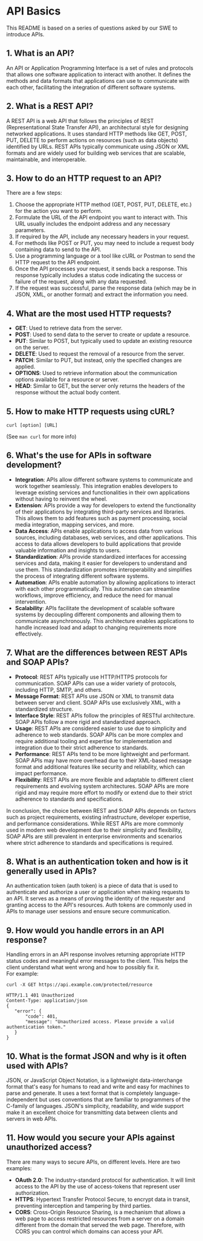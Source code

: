 # API Basics

This README is based on a series of questions asked by our SWE to introduce APIs.

## 1. What is an API?

An API or Application Programming Interface is a set of rules and protocols that allows one software application to interact with another. It defines the methods and data formats that applications can use to communicate with each other, facilitating the integration of different software systems.

## 2. What is a REST API?

A REST API is a web API that follows the principles of REST (Representational State Transfer API), an architectural style for designing networked applications. It uses standard HTTP methods like GET, POST, PUT, DELETE to perform actions on resources (such as data objects) identified by URLs. REST APIs typically communicate using JSON or XML formats and are widely used for building web services that are scalable, maintainable, and interoperable.

## 3. How to do an HTTP request to an API?

There are a few steps:
1. Choose the appropriate HTTP method (GET, POST, PUT, DELETE, etc.) for the action you want to perform.
2. Formulate the URL of the API endpoint you want to interact with. This URL usually includes the endpoint address and any necessary parameters.
3. If required by the API, include any necessary headers in your request.
4. For methods like POST or PUT, you may need to include a request body containing data to send to the API.
5. Use a programming language or a tool like cURL or Postman to send the HTTP request to the API endpoint.
6. Once the API processes your request, it sends back a response. This response typically includes a status code indicating the success or failure of the request, along with any data requested.
7. If the request was successful, parse the response data (which may be in JSON, XML, or another format) and extract the information you need.

## 4. What are the most used HTTP requests?

- **GET**: Used to retrieve data from the server.
- **POST**: Used to send data to the server to create or update a resource.
- **PUT**: Similar to POST, but typically used to update an existing resource on the server.
- **DELETE**: Used to request the removal of a resource from the server.
- **PATCH**: Similar to PUT, but instead, only the specified changes are applied.
- **OPTIONS**: Used to retrieve information about the communication options available for a resource or server.
- **HEAD**: Similar to GET, but the server only returns the headers of the response without the actual body content.

## 5. How to make HTTP requests using cURL?
```
curl [option] [URL]
```
(See `man curl` for more info)

## 6. What's the use for APIs in software development?

- **Integration**: APIs allow different software systems to communicate and work together seamlessly. This integration enables developers to leverage existing services and functionalities in their own applications without having to reinvent the wheel.
- **Extension**: APIs provide a way for developers to extend the functionality of their applications by integrating third-party services and libraries. This allows them to add features such as payment processing, social media integration, mapping services, and more.
- **Data Access**: APIs enable applications to access data from various sources, including databases, web services, and other applications. This access to data allows developers to build applications that provide valuable information and insights to users.
- **Standardization**: APIs provide standardized interfaces for accessing services and data, making it easier for developers to understand and use them. This standardization promotes interoperability and simplifies the process of integrating different software systems.
- **Automation**: APIs enable automation by allowing applications to interact with each other programmatically. This automation can streamline workflows, improve efficiency, and reduce the need for manual intervention.
- **Scalability**: APIs facilitate the development of scalable software systems by decoupling different components and allowing them to communicate asynchronously. This architecture enables applications to handle increased load and adapt to changing requirements more effectively.

## 7. What are the differences between REST APIs and SOAP APIs?

- **Protocol**: REST APIs typically use HTTP/HTTPS protocols for communication. SOAP APIs can use a wider variety of protocols, including HTTP, SMTP, and others.
- **Message Format**: REST APIs use JSON or XML to transmit data between server and client. SOAP APIs use exclusively XML, with a standardized structure.
- **Interface Style**: REST APIs follow the principles of RESTful architecture. SOAP APIs follow a more rigid and standardized approach.
- **Usage**: REST APIs are considered easier to use due to simplicity and adherence to web standards. SOAP APIs can be more complex and require additional tooling and expertise for implementation and integration due to their strict adherence to standards.
- **Performance**: REST APIs tend to be more lightweight and performant. SOAP APIs may have more overhead due to their XML-based message format and additional features like security and reliability, which can impact performance.
- **Flexibility**: REST APIs are more flexible and adaptable to different client requirements and evolving system architectures. SOAP APIs are more rigid and may require more effort to modify or extend due to their strict adherence to standards and specifications.

In conclusion, the choice between REST and SOAP APIs depends on factors such as project requirements, existing infrastructure, developer expertise, and performance considerations. While REST APIs are more commonly used in modern web development due to their simplicity and flexibility, SOAP APIs are still prevalent in enterprise environments and scenarios where strict adherence to standards and specifications is required.

## 8. What is an authentication token and how is it generally used in APIs?

An authentication token (auth token) is a piece of data that is used to authenticate and authorize a user or application when making requests to an API. It serves as a means of proving the identity of the requester and granting access to the API's resources. Auth tokens are commonly used in APIs to manage user sessions and ensure secure communication.

## 9. How would you handle errors in an API response?
Handling errors in an API response involves returning appropriate HTTP status codes and meaningful error messages to the client. This helps the client understand what went wrong and how to possibly fix it.  
For example:  
```
curl -X GET https://api.example.com/protected/resource

HTTP/1.1 401 Unauthorized
Content-Type: application/json
{
   "error": {
       "code": 401,
       "message": "Unauthorized access. Please provide a valid authentication token."
   }
}
```
## 10. What is the format JSON and why is it often used with APIs?

JSON, or JavaScript Object Notation, is a lightweight data-interchange format that's easy for humans to read and write and easy for machines to parse and generate. It uses a text format that is completely language-independent but uses conventions that are familiar to programmers of the C-family of languages. JSON's simplicity, readability, and wide support make it an excellent choice for transmitting data between clients and servers in web APIs.

## 11. How would you secure your APIs against unauthorized access?

There are many ways to secure APIs, on different levels. Here are two examples:
- **OAuth 2.0**: The industry-standard protocol for authentication. It will limit access to the API by the use of access-tokens that represent user authorization.
- **HTTPS**: Hypertext Transfer Protocol Secure, to encrypt data in transit, preventing interception and tampering by third parties.
- **CORS**: Cross-Origin Resource Sharing, is a mechanism that allows a web page to access restricted resources from a server on a domain different from the domain that served the web page. Therefore, with CORS you can control which domains can access your API.
